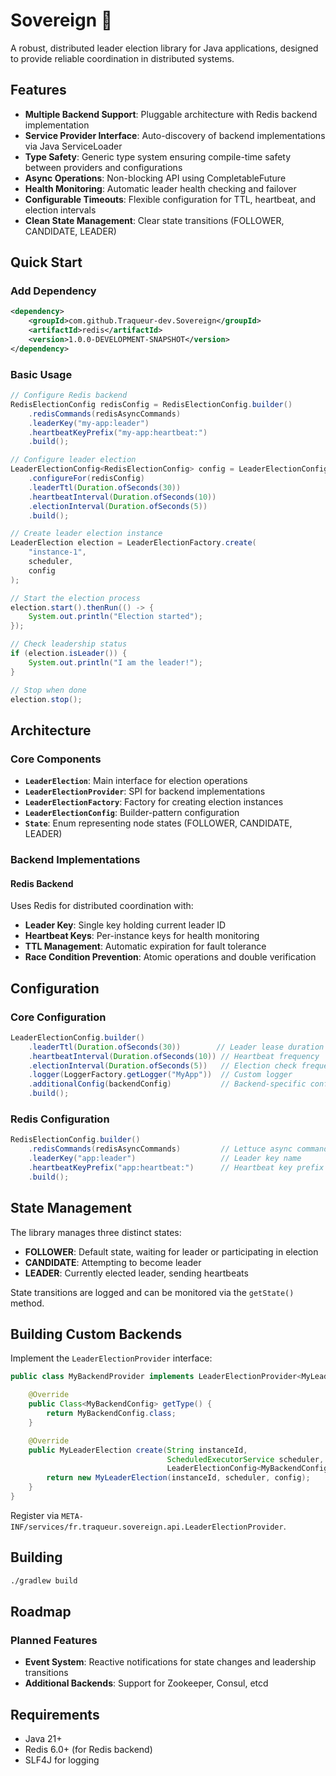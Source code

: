 # Sovereign 👑

A robust, distributed leader election library for Java applications, designed to provide reliable coordination in distributed systems.

## Features

- **Multiple Backend Support**: Pluggable architecture with Redis backend implementation
- **Service Provider Interface**: Auto-discovery of backend implementations via Java ServiceLoader
- **Type Safety**: Generic type system ensuring compile-time safety between providers and configurations
- **Async Operations**: Non-blocking API using CompletableFuture
- **Health Monitoring**: Automatic leader health checking and failover
- **Configurable Timeouts**: Flexible configuration for TTL, heartbeat, and election intervals
- **Clean State Management**: Clear state transitions (FOLLOWER, CANDIDATE, LEADER)

## Quick Start

### Add Dependency

```xml
<dependency>
    <groupId>com.github.Traqueur-dev.Sovereign</groupId>
    <artifactId>redis</artifactId>
    <version>1.0.0-DEVELOPMENT-SNAPSHOT</version>
</dependency>
```

### Basic Usage

```java
// Configure Redis backend
RedisElectionConfig redisConfig = RedisElectionConfig.builder()
    .redisCommands(redisAsyncCommands)
    .leaderKey("my-app:leader")
    .heartbeatKeyPrefix("my-app:heartbeat:")
    .build();

// Configure leader election
LeaderElectionConfig<RedisElectionConfig> config = LeaderElectionConfig
    .configureFor(redisConfig)
    .leaderTtl(Duration.ofSeconds(30))
    .heartbeatInterval(Duration.ofSeconds(10))
    .electionInterval(Duration.ofSeconds(5))
    .build();

// Create leader election instance
LeaderElection election = LeaderElectionFactory.create(
    "instance-1",
    scheduler,
    config
);

// Start the election process
election.start().thenRun(() -> {
    System.out.println("Election started");
});

// Check leadership status
if (election.isLeader()) {
    System.out.println("I am the leader!");
}

// Stop when done
election.stop();
```

## Architecture

### Core Components

- **`LeaderElection`**: Main interface for election operations
- **`LeaderElectionProvider`**: SPI for backend implementations
- **`LeaderElectionFactory`**: Factory for creating election instances
- **`LeaderElectionConfig`**: Builder-pattern configuration
- **`State`**: Enum representing node states (FOLLOWER, CANDIDATE, LEADER)

### Backend Implementations

#### Redis Backend
Uses Redis for distributed coordination with:
- **Leader Key**: Single key holding current leader ID
- **Heartbeat Keys**: Per-instance keys for health monitoring
- **TTL Management**: Automatic expiration for fault tolerance
- **Race Condition Prevention**: Atomic operations and double verification

## Configuration

### Core Configuration

```java
LeaderElectionConfig.builder()
    .leaderTtl(Duration.ofSeconds(30))        // Leader lease duration
    .heartbeatInterval(Duration.ofSeconds(10)) // Heartbeat frequency
    .electionInterval(Duration.ofSeconds(5))   // Election check frequency
    .logger(LoggerFactory.getLogger("MyApp"))  // Custom logger
    .additionalConfig(backendConfig)           // Backend-specific config
    .build();
```

### Redis Configuration

```java
RedisElectionConfig.builder()
    .redisCommands(redisAsyncCommands)         // Lettuce async commands
    .leaderKey("app:leader")                   // Leader key name
    .heartbeatKeyPrefix("app:heartbeat:")      // Heartbeat key prefix
    .build();
```

## State Management

The library manages three distinct states:

- **FOLLOWER**: Default state, waiting for leader or participating in election
- **CANDIDATE**: Attempting to become leader
- **LEADER**: Currently elected leader, sending heartbeats

State transitions are logged and can be monitored via the `getState()` method.

## Building Custom Backends

Implement the `LeaderElectionProvider` interface:

```java
public class MyBackendProvider implements LeaderElectionProvider<MyLeaderElection, MyBackendConfig> {

    @Override
    public Class<MyBackendConfig> getType() {
        return MyBackendConfig.class;
    }

    @Override
    public MyLeaderElection create(String instanceId,
                                   ScheduledExecutorService scheduler,
                                   LeaderElectionConfig<MyBackendConfig> config) {
        return new MyLeaderElection(instanceId, scheduler, config);
    }
}
```

Register via `META-INF/services/fr.traqueur.sovereign.api.LeaderElectionProvider`.

## Building

```bash
./gradlew build
```

## Roadmap

### Planned Features

- **Event System**: Reactive notifications for state changes and leadership transitions
- **Additional Backends**: Support for Zookeeper, Consul, etcd

## Requirements

- Java 21+
- Redis 6.0+ (for Redis backend)
- SLF4J for logging